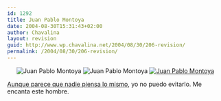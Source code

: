 ```yaml
---
id: 1292
title: Juan Pablo Montoya
date: 2004-08-30T15:31:43+02:00
author: Chavalina
layout: revision
guid: http://www.wp.chavalina.net/2004/08/30/206-revision/
permalink: /2004/08/30/206-revision/
---
```

<div align="center">
  <img class="imgcentro" src="http://www.chavalina.net/imagenes/fotos/men/thumbs/montoya-gafas.jpg" alt="Juan Pablo Montoya" /> <img  class="imgcentro" src="http://www.chavalina.net/imagenes/fotos/men/thumbs/montoya-agua.jpg" alt="Juan Pablo Montoya" /> <a href="http://www.chavalina.net/imagenes/fotos/men/montoya-corbata.jpg" target="_blank"> <img class="imgcentro" src="http://www.chavalina.net/imagenes/fotos/men/thumbs/montoya-corbata.jpg" alt="Juan Pablo Montoya" /></a>
</div>

<a href="http://www.gsmspain.com/foros/showthread.php?s=&threadid=234088" target="_blank">Aunque parece que nadie piensa lo mismo</a>, yo no puedo evitarlo. Me encanta este hombre.